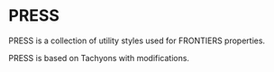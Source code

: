 # PRESS

PRESS is a collection of utility styles used for FRONTIERS properties.

PRESS is based on Tachyons with modifications.
